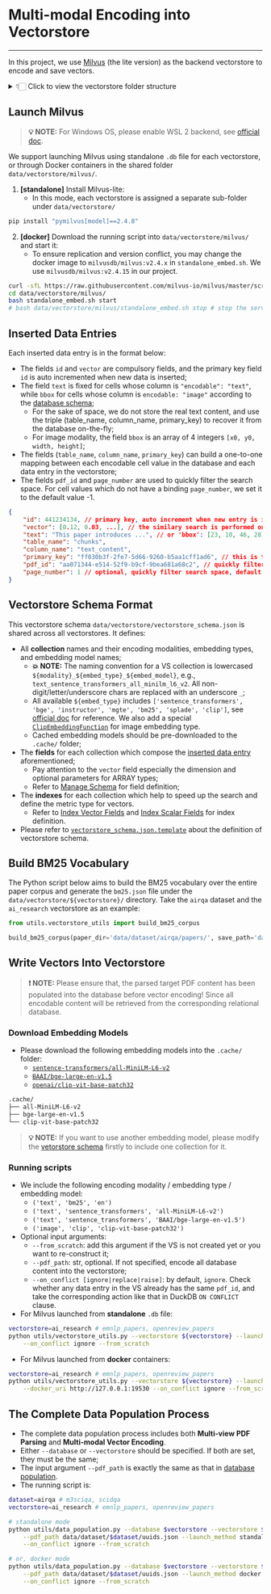 # Multi-modal Encoding into Vectorstore

----

In this project, we use [Milvus](https://milvus.io/docs/v2.4.x/quickstart.md) (the lite version) as the backend vectorstore to encode and save vectors. 

<details><summary>👇🏻 Click to view the vectorstore folder structure</summary>

```txt
data/vectorstore/
├── ai_research/
│   ├── ai_research.db
│   └── bm25.json
├── emnlp_papers/
│   ├── bm25.json
│   └── emnlp_papers.db
├── openreview_papers/
│   ├── bm25.json
│   └── openreview_papers.db
├── milvus/ # for Milvus launched from docker containers
│   └──  standalone_embed.sh
├── filter_rules.json # filter rules when searching the VS
├── vectorstore_schema.json # shared vectorstore schema
└── vectorstore_schema.json.template # template for vectorstore schema
```

</details>


## Launch Milvus

> **💡 NOTE:** For Windows OS, please enable WSL 2 backend, see [official doc](https://milvus.io/docs/prerequisite-docker.md#Software-requirements).

We support launching Milvus using standalone `.db` file for each vectorstore, or through Docker containers in the shared folder `data/vectorstore/milvus/`.

1. **[standalone]** Install Milvus-lite:
    - In this mode, each vectorstore is assigned a separate sub-folder under `data/vectorstore/`
```sh
pip install "pymilvus[model]==2.4.8"
```

2. **[docker]** Download the running script into `data/vectorstore/milvus/` and start it:
    - To ensure replication and version conflict, you may change the docker image to `milvusdb/milvus:v2.4.x` in `standalone_embed.sh`. We use `milvusdb/milvus:v2.4.15` in our project.
```sh
curl -sfL https://raw.githubusercontent.com/milvus-io/milvus/master/scripts/standalone_embed.sh -o data/vectorstore/milvus/standalone_embed.sh
cd data/vectorstore/milvus/
bash standalone_embed.sh start
# bash data/vectorstore/milvus/standalone_embed.sh stop # stop the service
```

## Inserted Data Entries

Each inserted data entry is in the format below:
- The fields `id` and `vector` are compulsory fields, and the primary key field `id` is auto incremented when new data is inserted;
- The field `text` is fixed for cells whose column is `"encodable": "text"`, while `bbox` for cells whose column is `encodable: "image"` according to the [database schema](database.md#database-schema-format);
    - For the sake of space, we do not store the real text content, and use the triple (table_name, column_name, primary_key) to recover it from the database on-the-fly;
    - For image modality, the field `bbox` is an array of 4 integers `[x0, y0, width, height]`;
- The fields (`table_name`, `column_name`, `primary_key`) can build a one-to-one mapping between each encodable cell value in the database and each data entry in the vectorstore;
- The fields `pdf_id` and `page_number` are used to quickly filter the search space. For cell values which do not have a binding `page_number`, we set it to the default value -1.

```json
{
    "id": 441234134, // primary key, auto increment when new entry is inserted
    "vector": [0.12, 0.03, ...], // the similary search is performed on this field
    "text": "This paper introduces ...", // or 'bbox': [23, 10, 46, 28], if image type
    "table_name": "chunks",
    "column_name": "text_content",
    "primary_key": "ff030b3f-2fe7-5d66-9260-b5aa1cff1ad6", // this is the primary key in relational DB for the current text content
    "pdf_id": "aa071344-e514-52f9-b9cf-9bea681a68c2", // quickly filter search space and check conflict
    "page_number": 1 // optional, quickly filter search space, default to -1
}
```


## Vectorstore Schema Format

This vectorstore schema `data/vectorstore/vectorstore_schema.json` is shared across all vectorstores. It defines:
- All **collection** names and their encoding modalities, embedding types, and embedding model names;
    - **💥 NOTE:** The naming convention for a VS collection is lowercased `${modality}_${embed_type}_${embed_model}`, e.g., `text_sentence_transformers_all_minilm_l6_v2`. All non-digit/letter/underscore chars are replaced with an underscore `_`;
    - All available `${embed_type}` includes `['sentence_transformers', 'bge', 'instructor', 'mgte', 'bm25', 'splade', 'clip']`, see [official doc](https://milvus.io/docs/embeddings.md) for reference. We also add a special [`ClipEmbeddingFunction`](../utils/embedding_utils.py#ClipEmbeddingFunction) for image embedding type.
    - Cached embedding models should be pre-downloaded to the `.cache/` folder;
- The **fields** for each collection which compose the [inserted data entry](#inserted-data-entries) aforementioned;
    - Pay attention to the `vector` field especially the dimension and optional parameters for ARRAY types;
    - Refer to [Manage Schema](https://milvus.io/docs/v2.4.x/schema.md) for field definition;
- The **indexes** for each collection which help to speed up the search and define the metric type for vectors.
    - Refer to [Index Vector Fields](https://milvus.io/docs/v2.4.x/index-vector-fields.md?tab=floating) and [Index Scalar Fields](https://milvus.io/docs/v2.4.x/index-scalar-fields.md) for index definition.
- Please refer to [`vectorstore_schema.json.template`](../data/vectorstore/vectorstore_schema.json.template) about the definition of vectorstore schema.


## Build BM25 Vocabulary

The Python script below aims to build the BM25 vocabulary over the entire paper corpus and generate the `bm25.json` file under the `data/vectorstore/${vectorstore}/` directory. Take the `airqa` dataset and the `ai_research` vectorstore as an example:
```py
from utils.vectorstore_utils import build_bm25_corpus

build_bm25_corpus(paper_dir='data/dataset/airqa/papers/', save_path='data/vectorstore/ai_research/bm25.json')
```


## Write Vectors Into Vectorstore

> **❗️ NOTE:** Please ensure that, the parsed target PDF content has been populated into the database before vector encoding! Since all encodable content will be retrieved from the corresponding relational database.

### Download Embedding Models

- Please download the following embedding models into the `.cache/` folder:
    - [`sentence-transformers/all-MiniLM-L6-v2`](https://huggingface.co/sentence-transformers/all-MiniLM-L6-v2)
    - [`BAAI/bge-large-en-v1.5`](https://huggingface.co/BAAI/bge-large-en-v1.5)
    - [`openai/clip-vit-base-patch32`](https://huggingface.co/openai/clip-vit-base-patch32)

```txt
.cache/
├── all-MiniLM-L6-v2
├── bge-large-en-v1.5
└── clip-vit-base-patch32
```

> **💡 NOTE:** If you want to use another embedding model, please modify the [vetorstore schema](#vectorstore-schema-format) firstly to include one collection for it.


### Running scripts

- We include the following encoding modality / embedding type / embedding model: 
    - `('text', 'bm25', 'en')`
    - `('text', 'sentence_transformers', 'all-MiniLM-L6-v2')`
    - `('text', 'sentence_transformers', 'BAAI/bge-large-en-v1.5')`
    - `('image', 'clip', 'clip-vit-base-patch32')`
- Optional input arguments:
    - `‑‑from_scratch`: add this argument if the VS is not created yet or you want to re-construct it;
    - `‑‑pdf_path`: str, optional. If not specified, encode all database content into the vectorstore;
    - `‑‑on_conflict [ignore|replace|raise]`: by default, `ignore`. Check whether any data entry in the VS already has the same `pdf_id`, and take the corresponding action like that in DuckDB `ON CONFLICT` clause.
- For Milvus launched from **standalone** `.db` file:
```sh
vectorstore=ai_research # emnlp_papers, openreview_papers
python utils/vectorstore_utils.py --vectorstore ${vectorstore} --launch_method standalone \
    --on_conflict ignore --from_scratch
```
- For Milvus launched from **docker** containers:
```sh
vectorstore=ai_research # emnlp_papers, openreview_papers
python utils/vectorstore_utils.py --vectorstore ${vectorstore} --launch_method docker \
    --docker_uri http://127.0.0.1:19530 --on_conflict ignore --from_scratch
```


## The Complete Data Population Process

- The complete data population process includes both **Multi-view PDF Parsing** and **Multi-modal Vector Encoding**.
- Either `‑‑database` or `‑‑vectorstore` should be specified. If both are set, they must be the same;
- The input argument `‑‑pdf_path` is exactly the same as that in [database population](database.md#️-quick-start).
- The running script is:

```sh
dataset=airqa # m3sciqa, scidqa
vectorstore=ai_research # emnlp_papers, openreview_papers

# standalone mode
python utils/data_population.py --database $vectorstore --vectorstore $vectorstore \
    --pdf_path data/dataset/$dataset/uuids.json --launch_method standalone \
    --on_conflict ignore --from_scratch

# or, docker mode
python utils/data_population.py --database $vectorstore --vectorstore $vectorstore \
    --pdf_path data/dataset/$dataset/uuids.json --launch_method docker --docker_uri http://127.0.0.1:19530 \
    --on_conflict ignore --from_scratch
```

